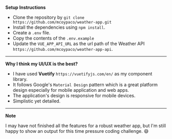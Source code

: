 **Setup Instructions**
- Clone the repository by ```git clone https://github.com/mcoypaco/weather-app.git```
- Install the dependencies using ```npm install```.
- Create a ```.env``` file. 
- Copy the contents of the ```.env.example```
- Update the ```VUE_APP_API_URL``` as the url path of the Weather API ```https://github.com/mcoypaco/weather-app-api```. 

---

**Why I think my UI/UX is the best?**

- I have used **Vuetify** ```https://vuetifyjs.com/en/``` as my component library.
- It follows Google's ```Material Design``` pattern which is a great platform design especially for mobile application and web apps.
- The application's design is responsive for mobile devices.
- Simplistic yet detailed.

---

**Note**

I may have not finished all the features for a robust weather app, but I'm still happy to show an output for this time pressure coding challenge. :smile:
